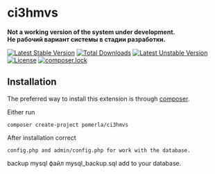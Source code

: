 # ci3hmvs

<strong>Not a working version of the system under development.</strong><br />
<strong>Не рабочий вариант системы в стадии разработки.</strong>

[![Latest Stable Version](https://poser.pugx.org/pomerla/ci3hmvs/v/stable)](https://packagist.org/packages/pomerla/ci3hmvs)
[![Total Downloads](https://poser.pugx.org/pomerla/ci3hmvs/downloads)](https://packagist.org/packages/pomerla/ci3hmvs)
[![Latest Unstable Version](https://poser.pugx.org/pomerla/ci3hmvs/v/unstable)](https://packagist.org/packages/pomerla/ci3hmvs)
[![License](https://poser.pugx.org/pomerla/ci3hmvs/license)](https://packagist.org/packages/pomerla/ci3hmvs)
[![composer.lock](https://poser.pugx.org/pomerla/ci3hmvs/composerlock)](https://packagist.org/packages/pomerla/ci3hmvs)


Installation
------------

The preferred way to install this extension is through [composer](http://getcomposer.org/download/).

Either run

```
composer create-project pomerla/ci3hmvs
```

After installation correct 
```
config.php and admin/config.php for work with the database.
```

backup mysql файл mysql_backup.sql add to your database.